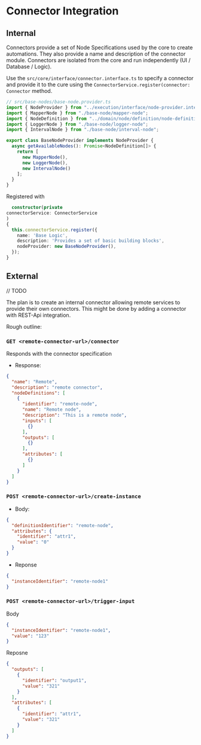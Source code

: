 # Connector Integration

## Internal

Connectors provide a set of Node Specifications used by the core to create automations.
They also provide a name and description of the connector module. Connectors are isolated
from the core and run independently (UI / Database / Logic).

Use the `src/core/interface/connector.interface.ts` to specify a connector and
provide it to the cure using the `ConnectorService.register(connector: Connector` method.

```ts 
// src/base-nodes/base-node.provider.ts
import { NodeProvider } from "../execution/interface/node-provider.interface";
import { MapperNode } from "./base-node/mapper-node";
import { NodeDefinition } from "../domain/node/definition/node-definition";
import { LoggerNode } from "./base-node/logger-node";
import { IntervalNode } from "./base-node/interval-node";

export class BaseNodeProvider implements NodeProvider {
  async getAvailableNodes(): Promise<NodeDefinition[]> {
    return [
      new MapperNode(),
      new LoggerNode(),
      new IntervalNode()
    ];
  }
}

```

Registered with

```ts
  constructor(private
connectorService: ConnectorService
)
{
  this.connectorService.register({
    name: 'Base Logic',
    description: 'Provides a set of basic building blocks',
    nodeProvider: new BaseNodeProvider(),
  });
}
```

## External

// TODO

The plan is to create an internal connector allowing remote services to provide their own connectors.
This might be done by adding a connector with REST-Api integration.

Rough outline:

### `GET <remote-connector-url>/connector`

Responds with the connector specification

- Response:

``` json 
{
  "name": "Remote",
  "description": "remote connector",
  "nodeDefinitions": [
    {
      "identifier": "remote-node",
      "name": "Remote node",
      "description": "This is a remote node",
      "inputs": [
        {}
      ],
      "outputs": [
        {}
      ],
      "attributes": [
        {}
      ]
    }
  ]
}
```

### `POST <remote-connector-url>/create-instance`

- Body:

```json 
{
  "definitionIdentifier": "remote-node",
  "attributes": {
    "identifier": "attr1",
    "value": "0"
  }
}
```

- Reponse

```json
{
  "instanceIdentifier": "remote-node1"
}
```

### `POST <remote-connector-url>/trigger-input`

Body

```json
{
  "instanceIdentifier": "remote-node1",
  "value": "123"
}
```

Reposne

```json
{
  "outputs": [
    {
      "identifier": "output1",
      "value": "321"
    }
  ],
  "attributes": [
    {
      "identifier": "attr1",
      "value": "321"
    }
  ]
}
```